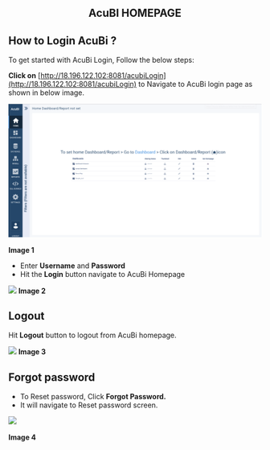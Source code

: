 



<center><h2>AcuBI HOMEPAGE</h1></center>

## How to Login AcuBi ?

To get started with AcuBi Login, Follow the below steps:

**Click on**  [http://18.196.122.102:8081/acubiLogin](http://18.196.122.102:8081/acubiLogin)  to Navigate to AcuBi login page as shown in below image.

![enter image description here](https://raw.githubusercontent.com/sv18042016/fp1/bb5d4c9f6814109a9645827e267e716c0d044c2a/images/New_version5/Homepage_v5.png)

**Image 1**

-  Enter  **Username** and **Password**
- Hit the  **Login** button navigate to AcuBi  Homepage

![
](https://raw.githubusercontent.com/sv18042016/fp1/master/images/New_version5/Homepage_v5.png)
**Image 2**
## Logout

Hit **Logout** button to logout from AcuBi homepage.

![
](https://raw.githubusercontent.com/sv18042016/fp1/master/images/New_version5/UD_Logout.png)
**Image 3**
## Forgot password

  - To Reset password, Click **Forgot Password.**
  - It will navigate to Reset password screen. 
  
 ![
](https://raw.githubusercontent.com/sv18042016/fp1/d64bc97c7d2aa0cb8e2c35fa8f9905bd274388f1/images/New_version5/ud_homepage_forgot%20password.png)

**Image 4**
<!--stackedit_data:
eyJoaXN0b3J5IjpbMzM4ODM3NTU1LDIwMDEwNTU5ODUsMTQzOT
A3NzQ3MCwyMzk3NDE3MDEsLTgwODQ5ODk1NywtMTk2MzU0Nzk4
OSwtMTI1NTA4NjQ3NiwxNzg1MzY0MzUsMTczMjY2OTY5NSwtND
QzMDE2NjQyLDI3MzE3MTY3Nyw0MzU4ODk5OTcsMTA5NzMxOTE5
NywtOTE4NDczOTk1LC0yMDA1MTY3MTE1LDI3ODYyMDc4MywtMT
E4NDg0OTc3Nl19
-->